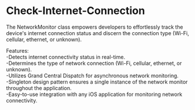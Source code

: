 # Check-Internet-Connection
The NetworkMonitor class empowers developers to effortlessly track the device's internet connection status and discern the connection type (Wi-Fi, cellular, ethernet, or unknown). <br>

Features:<br>
-Detects internet connectivity status in real-time.<br>
-Determines the type of network connection (Wi-Fi, cellular, ethernet, or unknown).<br>
-Utilizes Grand Central Dispatch for asynchronous network monitoring.<br>
-Singleton design pattern ensures a single instance of the network monitor throughout the application.<br>
-Easy-to-use integration with any iOS application for monitoring network connectivity.<br>
